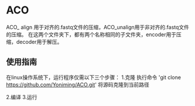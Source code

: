 # ACO
  
  ACO_ align 用于对齐的.fastq文件的压缩，ACO_unalign用于非对齐的.fastq文件的压缩。
  在这两个文件夹下，都有两个名称相同的子文件夹，encoder用于压缩，decoder用于解压。
## 使用指南
在linux操作系统下，运行程序仅需以下三个步骤：
  1.克隆
  执行命令 'git clone https://github.com/Yoniming/ACO.git' 将源码克隆到当前路径
  
  2.编译
  3.运行
  
  

